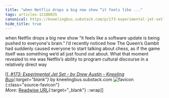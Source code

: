 ```yaml
---
title: "when Netflix drops a big new show “it feels like ..."
tags: articles-12188035
canonical: https://kneelingbus.substack.com/p/173-experimental-jet-set?token=eyJ1c2VyX2lkIjozMTA4Mjc2LCJwb3N0X2lkIjo0Mzc5Mzg5MSwiXyI6IndIZFhyIiwiaWF0IjoxNjM4NzM1MjA4LCJleHAiOjE2Mzg3Mzg4MDgsImlzcyI6InB1Yi0xMjY0NSIsInN1YiI6InBvc3QtcmVhY3Rpb24ifQ.3elfdyEhtpt3_yr1NsPfPrIPnF8NbBwIDjfXTtkeOgM
hide_title: true
---
```


when Netflix drops a big new show “it feels like a software update is being pushed to everyone's brain.” I’d recently noticed how The Queen’s Gambit had suddenly caused everyone to start talking about chess, as if the game itself was something we’d all just found out about. What that moment revealed to me was Netflix’s ability to program cultural discourse in a relatively direct way


[[<cite>_[#173: Experimental Jet Set - by Drew Austin - Kneeling Bus](https://kneelingbus.substack.com/p/173-experimental-jet-set?token=eyJ1c2VyX2lkIjozMTA4Mjc2LCJwb3N0X2lkIjo0Mzc5Mzg5MSwiXyI6IndIZFhyIiwiaWF0IjoxNjM4NzM1MjA4LCJleHAiOjE2Mzg3Mzg4MDgsImlzcyI6InB1Yi0xMjY0NSIsInN1YiI6InBvc3QtcmVhY3Rpb24ifQ.3elfdyEhtpt3_yr1NsPfPrIPnF8NbBwIDjfXTtkeOgM){:target="_blank"}_</cite> by kneelingbus.substack.com ![favicon](https://s2.googleusercontent.com/s2/favicons?domain=kneelingbus.substack.com){:class="source-favicon"}<br>
_More_: [Readwise URL](https://readwise.io/open/256461176){:target="_blank"}
::wrap]]